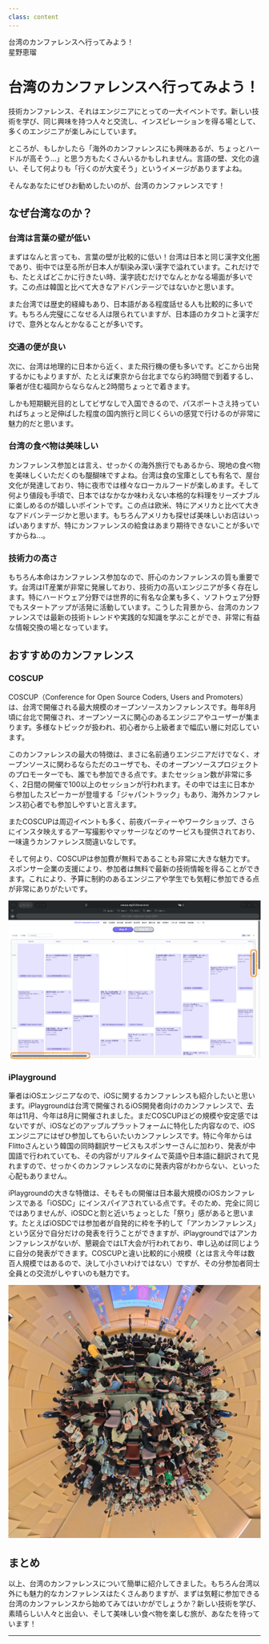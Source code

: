 ```yaml
---
class: content
---
```


<div class="doc-header">
  <div class="doc-title">台湾のカンファレンスへ行ってみよう！</div>
  <div class="doc-author">星野恵瑠</div>
</div>

# 台湾のカンファレンスへ行ってみよう！

技術カンファレンス、それはエンジニアにとっての一大イベントです。新しい技術を学び、同じ興味を持つ人々と交流し、インスピレーションを得る場として、多くのエンジニアが楽しみにしています。

ところが、もしかしたら「海外のカンファレンスにも興味あるが、ちょっとハードルが高そう…」と思う方もたくさんいるかもしれません。言語の壁、文化の違い、そして何よりも「行くのが大変そう」というイメージがありますよね。

そんなあなたにぜひお勧めしたいのが、台湾のカンファレンスです！

## なぜ台湾なのか？

### 台湾は言葉の壁が低い

まずはなんと言っても、言葉の壁が比較的に低い！台湾は日本と同じ漢字文化圏であり、街中では至る所が日本人が馴染み深い漢字で溢れています。これだけでも、たとえばどこかに行きたい時、漢字読むだけでなんとかなる場面が多いです。この点は韓国と比べて大きなアドバンテージではないかと思います。

また台湾では歴史的経緯もあり、日本語がある程度話せる人も比較的に多いです。もちろん完璧にこなせる人は限られていますが、日本語のカタコトと漢字だけで、意外となんとかなることが多いです。

### 交通の便が良い

次に、台湾は地理的に日本から近く、また飛行機の便も多いです。どこから出発するかにもよりますが、たとえば東京から台北までなら約3時間で到着するし、筆者が住む福岡からならなんと2時間ちょっとで着きます。

しかも短期観光目的としてビザなしで入国できるので、パスポートさえ持っていればちょっと足伸ばした程度の国内旅行と同じくらいの感覚で行けるのが非常に魅力的だと思います。

### 台湾の食べ物は美味しい

カンファレンス参加とは言え、せっかくの海外旅行でもあるから、現地の食べ物を美味しくいただくのも醍醐味ですよね。台湾は食の宝庫としても有名で、屋台文化が発達しており、特に夜市では様々なローカルフードが楽しめます。そして何より値段も手頃で、日本ではなかなか味わえない本格的な料理をリーズナブルに楽しめるのが嬉しいポイントです。この点は欧米、特にアメリカと比べて大きなアドバンテージかと思います。もちろんアメリカも探せば美味しいお店はいっぱいありますが、特にカンファレンスの給食はあまり期待できないことが多いですからね…。

### 技術力の高さ

もちろん本命はカンファレンス参加なので、肝心のカンファレンスの質も重要です。台湾はIT産業が非常に発展しており、技術力の高いエンジニアが多く存在します。特にハードウェア分野では世界的に有名な企業も多く、ソフトウェア分野でもスタートアップが活発に活動しています。こうした背景から、台湾のカンファレンスでは最新の技術トレンドや実践的な知識を学ぶことができ、非常に有益な情報交換の場となっています。

## おすすめのカンファレンス

### COSCUP

COSCUP（Conference for Open Source Coders, Users and Promoters）は、台湾で開催される最大規模のオープンソースカンファレンスです。毎年8月頃に台北で開催され、オープンソースに関心のあるエンジニアやユーザーが集まります。多様なトピックが扱われ、初心者から上級者まで幅広い層に対応しています。

このカンファレンスの最大の特徴は、まさに名前通りエンジニアだけでなく、オープンソースに関わるならただのユーザでも、そのオープンソースプロジェクトのプロモーターでも、誰でも参加できる点です。またセッション数が非常に多く、2日間の開催で100以上のセッションが行われます。その中では主に日本から参加したスピーカーが登壇する「ジャパントラック」もあり、海外カンファレンス初心者でも参加しやすいと言えます。

またCOSCUPは周辺イベントも多く、前夜パーティーやワークショップ、さらにインスタ映えするアー写撮影やマッサージなどのサービスも提供されており、一味違うカンファレンス間違いなしです。

そして何より、COSCUPは参加費が無料であることも非常に大きな魅力です。スポンサー企業の支援により、参加者は無料で最新の技術情報を得ることができます。これにより、予算に制約のあるエンジニアや学生でも気軽に参加できる点が非常にありがたいです。

![COSCUPのエグいタイムテーブル。スクロールバーの長さに注目せよ。](images_lovee/coscup_timetable.png)

### iPlayground

筆者はiOSエンジニアなので、iOSに関するカンファレンスも紹介したいと思います。iPlaygroundは台湾で開催されるiOS開発者向けのカンファレンスで、去年は11月、今年は8月に開催されました。まだCOSCUPほどの規模や安定感ではないですが、iOSなどのアップルプラットフォームに特化した内容なので、iOSエンジニアにはぜひ参加してもらいたいカンファレンスです。特に今年からはFlittoさんという韓国の同時翻訳サービスもスポンサーさんに加わり、発表が中国語で行われていても、その内容がリアルタイムで英語や日本語に翻訳されて見れますので、せっかくのカンファレンスなのに発表内容がわからない、といった心配もありません。

iPlaygroundの大きな特徴は、そもそもの開催は日本最大規模のiOSカンファレンスである「iOSDC」にインスパイアされている点です。そのため、完全に同じではありませんが、iOSDCと割と近いちょっとした「祭り」感があると思います。たとえばiOSDCでは参加者が自発的に枠を予約して「アンカンファレンス」という区分で自分だけの発表を行うことができますが、iPlaygroundではアンカンファレンスがないが、懇親会ではLT大会が行われており、申し込めば同じように自分の発表ができます。COSCUPと違い比較的に小規模（とは言え今年は数百人規模ではあるので、決して小さいわけではない）ですが、その分参加者同士全員との交流がしやすいのも魅力です。

![iPlaygroundのセッション会場の様子](images_lovee/iplayground_venue.jpg)

## まとめ

以上、台湾のカンファレンスについて簡単に紹介してきました。もちろん台湾以外にも魅力的なカンファレンスはたくさんありますが、まずは気軽に参加できる台湾のカンファレンスから始めてみてはいかがでしょうか？新しい技術を学び、素晴らしい人々と出会い、そして美味しい食べ物を楽しむ旅が、あなたを待っています！

<!-- markdownlint-disable MD009 MD041 -->
<hr class="page-break" />
　
<!-- markdownlint-enable MD009 MD041 -->
